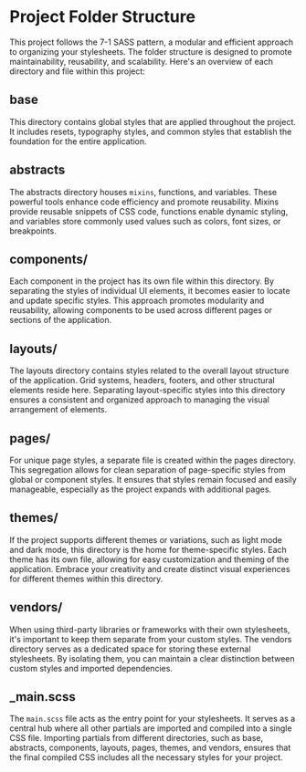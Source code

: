 # Project Folder Structure

This project follows the 7-1 SASS pattern, a modular and efficient approach to organizing your stylesheets. The folder structure is designed to promote maintainability, reusability, and scalability. Here's an overview of each directory and file within this project:

## base
This directory contains global styles that are applied throughout the project. It includes resets, typography styles, and common styles that establish the foundation for the entire application.

## abstracts
The abstracts directory houses `mixins`, functions, and variables. These powerful tools enhance code efficiency and promote reusability. Mixins provide reusable snippets of CSS code, functions enable dynamic styling, and variables store commonly used values such as colors, font sizes, or breakpoints.

## components/
Each component in the project has its own file within this directory. By separating the styles of individual UI elements, it becomes easier to locate and update specific styles. This approach promotes modularity and reusability, allowing components to be used across different pages or sections of the application.

## layouts/
The layouts directory contains styles related to the overall layout structure of the application. Grid systems, headers, footers, and other structural elements reside here. Separating layout-specific styles into this directory ensures a consistent and organized approach to managing the visual arrangement of elements.

## pages/
For unique page styles, a separate file is created within the pages directory. This segregation allows for clean separation of page-specific styles from global or component styles. It ensures that styles remain focused and easily manageable, especially as the project expands with additional pages.

## themes/
If the project supports different themes or variations, such as light mode and dark mode, this directory is the home for theme-specific styles. Each theme has its own file, allowing for easy customization and theming of the application. Embrace your creativity and create distinct visual experiences for different themes within this directory.

## vendors/
When using third-party libraries or frameworks with their own stylesheets, it's important to keep them separate from your custom styles. The vendors directory serves as a dedicated space for storing these external stylesheets. By isolating them, you can maintain a clear distinction between custom styles and imported dependencies.

## _main.scss
The `main.scss` file acts as the entry point for your stylesheets. It serves as a central hub where all other partials are imported and compiled into a single CSS file. Importing partials from different directories, such as base, abstracts, components, layouts, pages, themes, and vendors, ensures that the final compiled CSS includes all the necessary styles for your project.



